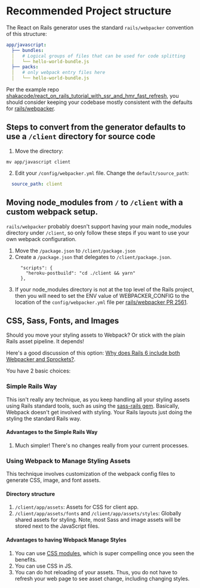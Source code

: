 # Recommended Project structure

The React on Rails generator uses the standard `rails/webpacker` convention of this structure:

```yml
app/javascript:
  ├── bundles:
  │   # Logical groups of files that can be used for code splitting
  │   └── hello-world-bundle.js
  ├── packs:
  │   # only webpack entry files here
  │   └── hello-world-bundle.js
```

Per the example repo [shakacode/react_on_rails_tutorial_with_ssr_and_hmr_fast_refresh](https://github.com/shakacode/react_on_rails_tutorial_with_ssr_and_hmr_fast_refresh),
you should consider keeping your codebase mostly consistent with the defaults for [rails/webpacker](https://github.com/rails/webpacker).

## Steps to convert from the generator defaults to use a `/client` directory for source code 

1. Move the directory:

```
mv app/javascript client
```

2. Edit your `/config/webpacker.yml` file. Change the `default/source_path`:

```yml
  source_path: client
```

## Moving node_modules from `/` to `/client` with a custom webpack setup.

`rails/webpacker` probably doesn't support having your main node_modules directory under `/client`, so only follow these steps if you want to use your own webpack configuration.

1. Move the `/package.json` to `/client/package.json`
2. Create a `/package.json` that delegates to `/client/package.json`. 
   ```
     "scripts": {
       "heroku-postbuild": "cd ./client && yarn"
     },
   ```
3. If your node_modules directory is not at the top level of the Rails project, then you will need to set the
ENV value of WEBPACKER_CONFIG to the location of the `config/webpacker.yml` file per [rails/webpacker PR 2561](https://github.com/rails/webpacker/pull/2561).

## CSS, Sass, Fonts, and Images
Should you move your styling assets to Webpack? Or stick with the plain Rails asset pipeline. It depends!

Here's a good discussion of this option: [Why does Rails 6 include both Webpacker and Sprockets?](https://rossta.net/blog/why-does-rails-install-both-webpacker-and-sprockets.html). 

You have 2 basic choices:

### Simple Rails Way
This isn't really any technique, as you keep handling all your styling assets using Rails standard tools, such as using the [sass-rails gem](https://rubygems.org/gems/sass-rails/versions/5.0.4). Basically, Webpack doesn't get involved with styling. Your Rails layouts just doing the styling the standard Rails way.

#### Advantages to the Simple Rails Way
1. Much simpler! There's no changes really from your current processes.

### Using Webpack to Manage Styling Assets
This technique involves customization of the webpack config files to generate CSS, image, and font assets. 

#### Directory structure
1. `/client/app/assets`: Assets for CSS for client app.
1. `/client/app/assets/fonts` and `/client/app/assets/styles`: Globally shared assets for styling. Note, most Sass and image assets will be stored next to the JavaScript files.

#### Advantages to having Webpack Manage Styles
1. You can use [CSS modules](https://github.com/css-modules/css-modules), which is super compelling once you seen the benefits.
1. You can use CSS in JS.
1. You can do hot reloading of your assets. Thus, you do not have to refresh your web page to see asset change, including changing styles.
